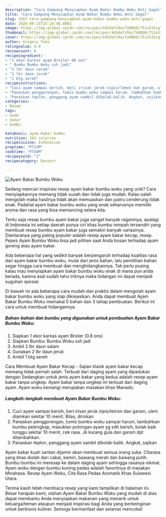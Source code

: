 ```yaml
---
description: "Cara Gampang Menyiapkan Ayam Bakar Bumbu Woku Anti Gagal"
title: "Cara Gampang Menyiapkan Ayam Bakar Bumbu Woku Anti Gagal"
slug: 3567-cara-gampang-menyiapkan-ayam-bakar-bumbu-woku-anti-gagal
date: 2020-09-15T15:18:48.800Z
image: https://img-global.cpcdn.com/recipes/445da7c0ac7a98b0/751x532cq70/ayam-bakar-bumbu-woku-foto-resep-utama.jpg
thumbnail: https://img-global.cpcdn.com/recipes/445da7c0ac7a98b0/751x532cq70/ayam-bakar-bumbu-woku-foto-resep-utama.jpg
cover: https://img-global.cpcdn.com/recipes/445da7c0ac7a98b0/751x532cq70/ayam-bakar-bumbu-woku-foto-resep-utama.jpg
author: Gregory Tate
ratingvalue: 4.9
reviewcount: 8
recipeingredient:
- "1 ekor karkas ayam Broiler 08 ons"
- " Bumbu Bumbu Woku ssh jadi"
- "2 lbr daun salam"
- "2 lbr daun jeruk"
- "1 btg sereh"
recipeinstructions:
- "Cuci ayam sampai bersih, beri irisan jeruk nipis/lemon dan garam, uleni diamkan sekitar 10 menit. Bilas, diriskan"
- "Panaskan penggorengan, tumis bumbu woku sampai harum, tambahkan bumbu pelengkap, masuklan potongan ayam yg sdh bersih, bolak baik tunggu sekitar 10 menit, cek rasa. Jk kurang gula dan garam dpt ditambahkan."
- "Panaskan teplon, panggang ayam sambil dibolak-balik. Angkat, sajikan"
categories:
- Resep
tags:
- ayam
- bakar
- bumbu

katakunci: ayam bakar bumbu 
nutrition: 163 calories
recipecuisine: Indonesian
preptime: "PT23M"
cooktime: "PT44M"
recipeyield: "1"
recipecategory: Dessert

---
```



![Ayam Bakar Bumbu Woku](https://img-global.cpcdn.com/recipes/445da7c0ac7a98b0/751x532cq70/ayam-bakar-bumbu-woku-foto-resep-utama.jpg)

Sedang mencari inspirasi resep ayam bakar bumbu woku yang unik? Cara menyiapkannya memang tidak susah dan tidak juga mudah. Kalau salah mengolah maka hasilnya tidak akan memuaskan dan justru cenderung tidak enak. Padahal ayam bakar bumbu woku yang enak seharusnya memiliki aroma dan rasa yang bisa memancing selera kita.

Tentu saja resep bumbu ayam bakar juga sangat banyak ragamnya, apalagi di Indonesia ini setiap daerah punya ciri khas bumbu rempah tersendiri yang membuat resep bumbu ayam bakar juga semakin banyak variasinya. Diantaranya yang paling populer adalah resep ayam bakar kecap, resep. Pepes Ayam Bumbu Woku bisa jadi pilihan saat Anda bosan terhadap ayam goreng atau ayam bakar.

Ada beberapa hal yang sedikit banyak berpengaruh terhadap kualitas rasa dari ayam bakar bumbu woku, mulai dari jenis bahan, lalu pemilihan bahan segar hingga cara membuat dan menghidangkannya. Tak perlu pusing kalau mau menyiapkan ayam bakar bumbu woku enak di mana pun anda berada, karena asal sudah tahu triknya maka hidangan ini dapat menjadi suguhan spesial.


Di bawah ini ada beberapa cara mudah dan praktis dalam mengolah ayam bakar bumbu woku yang siap dikreasikan. Anda dapat membuat Ayam Bakar Bumbu Woku memakai 5 bahan dan 3 tahap pembuatan. Berikut ini cara untuk membuat hidangannya.

<!--inarticleads1-->

##### Bahan-bahan dan bumbu yang digunakan untuk pembuatan Ayam Bakar Bumbu Woku:

1. Siapkan 1 ekor karkas ayam Broiler (0.8 ons)
1. Siapkan  Bumbu: Bumbu Woku ssh jadi
1. Ambil 2 lbr daun salam
1. Gunakan 2 lbr daun jeruk
1. Ambil 1 btg sereh


Cara Membuat Ayam Bakar Kecap - Sajian klasik ayam bakar kecap memang tidak pernah salah. Terbuat dari daging ayam yang dipadukan dengan Sedangkan untuk jenis ayam bakar yang kedua adalah resep ayam bakar tanpa ungkep. Ayam bakar tanpa ungkep ini terbuat dari daging ayam. Ayam woku kemangi merupakan masakan khas Manado. 

<!--inarticleads2-->

##### Langkah-langkah membuat Ayam Bakar Bumbu Woku:

1. Cuci ayam sampai bersih, beri irisan jeruk nipis/lemon dan garam, uleni diamkan sekitar 10 menit. Bilas, diriskan
1. Panaskan penggorengan, tumis bumbu woku sampai harum, tambahkan bumbu pelengkap, masuklan potongan ayam yg sdh bersih, bolak baik tunggu sekitar 10 menit, cek rasa. Jk kurang gula dan garam dpt ditambahkan.
1. Panaskan teplon, panggang ayam sambil dibolak-balik. Angkat, sajikan


Ayam bakar kuah santan dijamin akan membuat semua orang suka. Citarasa yang khas diolah dari cabai, kemiri, bawang merah dan bawang putih. Bumbu-bumbu ini meresap ke dalam daging ayam sehingga rasanya nikmat. Ayam woku dengan bumbu kuning pedas adalah favoritnya di masakan Minahasa. Resep Ayam Woku, Cita Rasa Pedas Aromatik Khas Sulawesi Utara. 

Terima kasih telah membaca resep yang kami tampilkan di halaman ini. Besar harapan kami, olahan Ayam Bakar Bumbu Woku yang mudah di atas dapat membantu Anda menyiapkan makanan yang menarik untuk keluarga/teman ataupun menjadi inspirasi bagi Anda yang berkeinginan untuk berbisnis kuliner. Semoga bermanfaat dan selamat mencoba!
